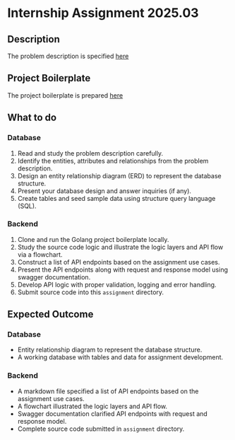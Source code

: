 # Internship Assignment 2025.03

## Description
The problem description is specified [here](https://github.com/skill-forger/assignments/blob/main/social-blogging.md)

## Project Boilerplate
The project boilerplate is prepared [here](https://github.com/skill-forger/golang-project) 

## What to do
### Database
1. Read and study the problem description carefully.
2. Identify the entities, attributes and relationships from the problem description.
3. Design an entity relationship diagram (ERD) to represent the database structure.
4. Present your database design and answer inquiries (if any).
5. Create tables and seed sample data using structure query language (SQL).

### Backend
1. Clone and run the Golang project boilerplate locally.
2. Study the source code logic and illustrate the logic layers and API flow via a flowchart.
3. Construct a list of API endpoints based on the assignment use cases.
4. Present the API endpoints along with request and response model using swagger documentation.
5. Develop API logic with proper validation, logging and error handling.
6. Submit source code into this `assignment` directory.

## Expected Outcome
### Database
- Entity relationship diagram to represent the database structure.
- A working database with tables and data for assignment development.

### Backend
- A markdown file specified a list of API endpoints based on the assignment use cases.
- A flowchart illustrated the logic layers and API flow.
- Swagger documentation clarified API endpoints with request and response model.
- Complete source code submitted in `assignment` directory.
